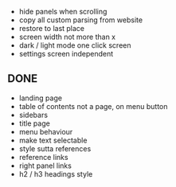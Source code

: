 
- hide panels when scrolling
- copy all custom parsing from website
- restore to last place
- screen width not more than x
- dark / light mode one click screen
- settings screen independent
 
## DONE
- landing page
- table of contents not a page, on menu button
- sidebars
- title page
- menu behaviour
- make text selectable
- style sutta references
- reference links
- right panel links
- h2 / h3 headings style
